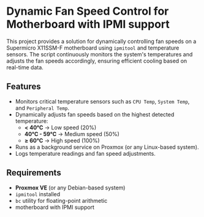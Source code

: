 # Dynamic Fan Speed Control for Motherboard with IPMI support

This project provides a solution for dynamically controlling fan speeds on a Supermicro X11SSM-F motherboard using `ipmitool` and temperature sensors. The script continuously monitors the system's temperatures and adjusts the fan speeds accordingly, ensuring efficient cooling based on real-time data.

## Features

- Monitors critical temperature sensors such as `CPU Temp`, `System Temp`, and `Peripheral Temp`.
- Dynamically adjusts fan speeds based on the highest detected temperature:
  - **< 40°C** → Low speed (20%)
  - **40°C - 59°C** → Medium speed (50%)
  - **≥ 60°C** → High speed (100%)
- Runs as a background service on Proxmox (or any Linux-based system).
- Logs temperature readings and fan speed adjustments.

## Requirements

- **Proxmox VE** (or any Debian-based system)
- `ipmitool` installed
- `bc` utility for floating-point arithmetic
- motherboard with IPMI support


